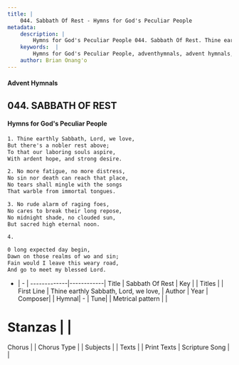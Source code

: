 ```yaml
---
title: |
    044. Sabbath Of Rest - Hymns for God's Peculiar People
metadata:
    description: |
        Hymns for God's Peculiar People 044. Sabbath Of Rest. Thine earthly Sabbath, Lord, we love, But there's a nobler rest above; To that our laboring souls aspire, With ardent hope, and strong desire.  
    keywords:  |
        Hymns for God's Peculiar People, adventhymnals, advent hymnals, Sabbath Of Rest, Thine earthly Sabbath, Lord, we love,. 
    author: Brian Onang'o
---
```

#### Advent Hymnals
## 044. SABBATH OF REST
####  Hymns for God's Peculiar People
```txt
1. Thine earthly Sabbath, Lord, we love,
But there's a nobler rest above;
To that our laboring souls aspire,
With ardent hope, and strong desire.

2. No more fatigue, no more distress,
No sin nor death can reach that place,
No tears shall mingle with the songs
That warble from immortal tongues.

3. No rude alarm of raging foes,
No cares to break their long repose,
No midnight shade, no clouded sun,
But sacred high eternal noon.

4. 

0 long expected day begin,
Dawn on those realms of wo and sin;
Fain would I leave this weary road,
And go to meet my blessed Lord.


```
- |   -  |
-------------|------------|
Title | Sabbath Of Rest |
Key |  |
Titles |  |
First Line | Thine earthly Sabbath, Lord, we love, |
Author | 
Year | 
Composer|  |
Hymnal|  - |
Tune|  |
Metrical pattern | |
# Stanzas |  |
Chorus |  |
Chorus Type |  |
Subjects |  |
Texts |  |
Print Texts | 
Scripture Song |  |
    
